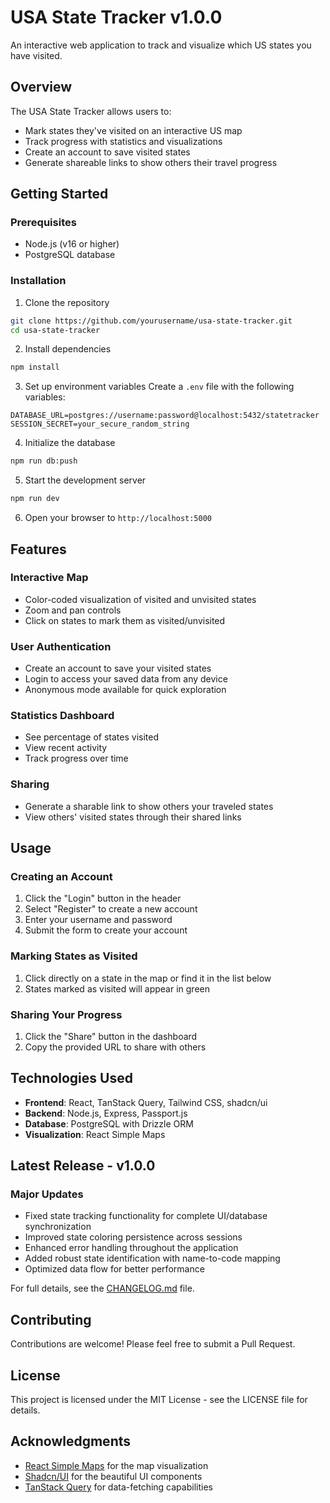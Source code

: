 # USA State Tracker v1.0.0

An interactive web application to track and visualize which US states you have visited.

## Overview

The USA State Tracker allows users to:
- Mark states they've visited on an interactive US map
- Track progress with statistics and visualizations
- Create an account to save visited states
- Generate shareable links to show others their travel progress

## Getting Started

### Prerequisites

- Node.js (v16 or higher)
- PostgreSQL database

### Installation

1. Clone the repository
```bash
git clone https://github.com/yourusername/usa-state-tracker.git
cd usa-state-tracker
```

2. Install dependencies
```bash
npm install
```

3. Set up environment variables
Create a `.env` file with the following variables:
```
DATABASE_URL=postgres://username:password@localhost:5432/statetracker
SESSION_SECRET=your_secure_random_string
```

4. Initialize the database
```bash
npm run db:push
```

5. Start the development server
```bash
npm run dev
```

6. Open your browser to `http://localhost:5000`

## Features

### Interactive Map
- Color-coded visualization of visited and unvisited states
- Zoom and pan controls
- Click on states to mark them as visited/unvisited

### User Authentication
- Create an account to save your visited states
- Login to access your saved data from any device
- Anonymous mode available for quick exploration

### Statistics Dashboard
- See percentage of states visited
- View recent activity
- Track progress over time

### Sharing
- Generate a sharable link to show others your traveled states
- View others' visited states through their shared links

## Usage

### Creating an Account
1. Click the "Login" button in the header
2. Select "Register" to create a new account
3. Enter your username and password
4. Submit the form to create your account

### Marking States as Visited
1. Click directly on a state in the map or find it in the list below
2. States marked as visited will appear in green

### Sharing Your Progress
1. Click the "Share" button in the dashboard
2. Copy the provided URL to share with others

## Technologies Used

- **Frontend**: React, TanStack Query, Tailwind CSS, shadcn/ui
- **Backend**: Node.js, Express, Passport.js
- **Database**: PostgreSQL with Drizzle ORM
- **Visualization**: React Simple Maps

## Latest Release - v1.0.0

### Major Updates
- Fixed state tracking functionality for complete UI/database synchronization
- Improved state coloring persistence across sessions
- Enhanced error handling throughout the application
- Added robust state identification with name-to-code mapping
- Optimized data flow for better performance

For full details, see the [CHANGELOG.md](CHANGELOG.md) file.

## Contributing

Contributions are welcome! Please feel free to submit a Pull Request.

## License

This project is licensed under the MIT License - see the LICENSE file for details.

## Acknowledgments

- [React Simple Maps](https://www.react-simple-maps.io/) for the map visualization
- [Shadcn/UI](https://ui.shadcn.com/) for the beautiful UI components
- [TanStack Query](https://tanstack.com/query) for data-fetching capabilities